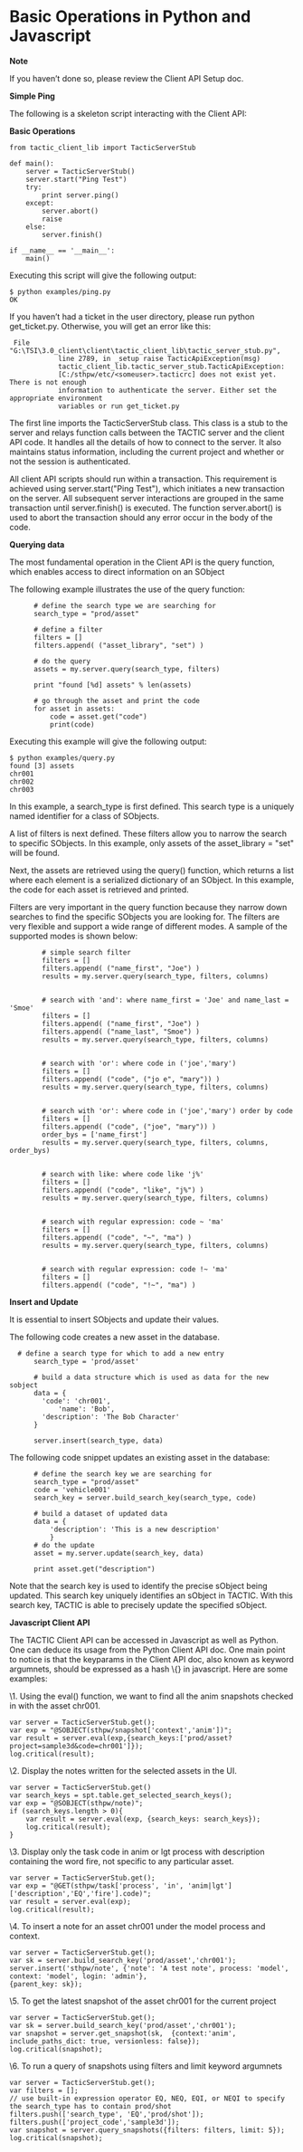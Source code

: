 # Basic Operations in Python and Javascript

**Note**

If you haven’t done so, please review the Client API Setup doc.

**Simple Ping**

The following is a skeleton script interacting with the Client API:

**Basic Operations**

    from tactic_client_lib import TacticServerStub

    def main():
        server = TacticServerStub()
        server.start("Ping Test")
        try:
            print server.ping()
        except:
            server.abort()
            raise
        else:
            server.finish()

    if __name__ == '__main__':
        main()

Executing this script will give the following output:

    $ python examples/ping.py
    OK

If you haven’t had a ticket in the user directory, please run python
get\_ticket.py. Otherwise, you will get an error like this:

     File "G:\TSI\3.0_client\client\tactic_client_lib\tactic_server_stub.py",
                line 2789, in _setup raise TacticApiException(msg)
                tactic_client_lib.tactic_server_stub.TacticApiException:
                [C:/sthpw/etc/<someuser>.tacticrc] does not exist yet. There is not enough
                information to authenticate the server. Either set the appropriate environment
                variables or run get_ticket.py

The first line imports the TacticServerStub class. This class is a stub
to the server and relays function calls between the TACTIC server and
the client API code. It handles all the details of how to connect to the
server. It also maintains status information, including the current
project and whether or not the session is authenticated.

All client API scripts should run within a transaction. This requirement
is achieved using server.start("Ping Test"), which initiates a new
transaction on the server. All subsequent server interactions are
grouped in the same transaction until server.finish() is executed. The
function server.abort() is used to abort the transaction should any
error occur in the body of the code.

**Querying data**

The most fundamental operation in the Client API is the query function,
which enables access to direct information on an SObject

The following example illustrates the use of the query function:

          # define the search type we are searching for
          search_type = "prod/asset"

          # define a filter
          filters = []
          filters.append( ("asset_library", "set") )

          # do the query
          assets = my.server.query(search_type, filters)

          print "found [%d] assets" % len(assets)

          # go through the asset and print the code
          for asset in assets:
              code = asset.get("code")
              print(code)

Executing this example will give the following output:

    $ python examples/query.py
    found [3] assets
    chr001
    chr002
    chr003

In this example, a search\_type is first defined. This search type is a
uniquely named identifier for a class of SObjects.

A list of filters is next defined. These filters allow you to narrow the
search to specific SObjects. In this example, only assets of the
asset\_library = "set" will be found.

Next, the assets are retrieved using the query() function, which returns
a list where each element is a serialized dictionary of an SObject. In
this example, the code for each asset is retrieved and printed.

Filters are very important in the query function because they narrow
down searches to find the specific SObjects you are looking for. The
filters are very flexible and support a wide range of different modes. A
sample of the supported modes is shown below:

            # simple search filter
            filters = []
            filters.append( ("name_first", "Joe") )
            results = my.server.query(search_type, filters, columns)


            # search with 'and': where name_first = 'Joe' and name_last = 'Smoe'
            filters = []
            filters.append( ("name_first", "Joe") )
            filters.append( ("name_last", "Smoe") )
            results = my.server.query(search_type, filters, columns)


            # search with 'or': where code in ('joe','mary')
            filters = []
            filters.append( ("code", ("jo e", "mary")) )
            results = my.server.query(search_type, filters, columns)


            # search with 'or': where code in ('joe','mary') order by code
            filters = []
            filters.append( ("code", ("joe", "mary")) )
            order_bys = ['name_first']
            results = my.server.query(search_type, filters, columns, order_bys)


            # search with like: where code like 'j%'
            filters = []
            filters.append( ("code", "like", "j%") )
            results = my.server.query(search_type, filters, columns)


            # search with regular expression: code ~ 'ma'
            filters = []
            filters.append( ("code", "~", "ma") )
            results = my.server.query(search_type, filters, columns)


            # search with regular expression: code !~ 'ma'
            filters = []
            filters.append( ("code", "!~", "ma") )

**Insert and Update**

It is essential to insert SObjects and update their values.

The following code creates a new asset in the database.

      # define a search type for which to add a new entry
          search_type = 'prod/asset'

          # build a data structure which is used as data for the new sobject
          data = {
            'code': 'chr001',
                'name': 'Bob',
            'description': 'The Bob Character'
          }

          server.insert(search_type, data)

The following code snippet updates an existing asset in the database:

          # define the search key we are searching for
          search_type = "prod/asset"
          code = 'vehicle001'
          search_key = server.build_search_key(search_type, code)

          # build a dataset of updated data
          data = {
              'description': 'This is a new description'
              }
          # do the update
          asset = my.server.update(search_key, data)

          print asset.get("description")

Note that the search key is used to identify the precise sObject being
updated. This search key uniquely identifies an sObject in TACTIC. With
this search key, TACTIC is able to precisely update the specified
sObject.

**Javascript Client API**

The TACTIC Client API can be accessed in Javascript as well as Python.
One can deduce its usage from the Python Client API doc. One main point
to notice is that the keyparams in the Client API doc, also known as
keyword argumnets, should be expressed as a hash \\{} in javascript. Here
are some examples:

\\1. Using the eval() function, we want to find all the anim snapshots
checked in with the asset chr001.

    var server = TacticServerStub.get();
    var exp = "@SOBJECT(sthpw/snapshot['context','anim'])";
    var result = server.eval(exp,{search_keys:['prod/asset?project=sample3d&code=chr001']});
    log.critical(result);

\\2. Display the notes written for the selected assets in the UI.

    var server = TacticServerStub.get()
    var search_keys = spt.table.get_selected_search_keys();
    var exp = "@SOBJECT(sthpw/note)";
    if (search_keys.length > 0){
        var result = server.eval(exp, {search_keys: search_keys});
        log.critical(result);
    }

\\3. Display only the task code in anim or lgt process with description
containing the word fire, not specific to any particular asset.

    var server = TacticServerStub.get();
    var exp = "@GET(sthpw/task['process', 'in', 'anim|lgt']['description','EQ','fire'].code)";
    var result = server.eval(exp);
    log.critical(result);

\\4. To insert a note for an asset chr001 under the model process and
context.

    var server = TacticServerStub.get();
    var sk = server.build_search_key('prod/asset','chr001');
    server.insert('sthpw/note', {'note': 'A test note', process: 'model', context: 'model', login: 'admin'},
    {parent_key: sk});

\\5. To get the latest snapshot of the asset chr001 for the current
project

    var server = TacticServerStub.get();
    var sk = server.build_search_key('prod/asset','chr001');
    var snapshot = server.get_snapshot(sk,  {context:'anim', include_paths_dict: true, versionless: false});
    log.critical(snapshot);

\\6. To run a query of snapshots using filters and limit keyword
argumnets

    var server = TacticServerStub.get();
    var filters = [];
    // use built-in expression operator EQ, NEQ, EQI, or NEQI to specify the search_type has to contain prod/shot
    filters.push(['search_type', 'EQ','prod/shot']);
    filters.push(['project_code','sample3d']);
    var snapshot = server.query_snapshots({filters: filters, limit: 5});
    log.critical(snapshot);
